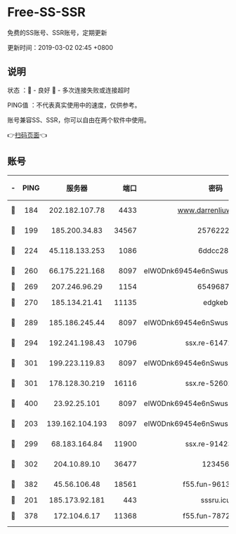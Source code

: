 # Free-SS-SSR

免费的SS账号、SSR账号，定期更新

更新时间：2019-03-02 02:45 +0800

## 说明

状态     ：🙂 - 良好 🙁 - 多次连接失败或连接超时

PING值   ：不代表真实使用中的速度，仅供参考。

账号兼容SS、SSR，你可以自由在两个软件中使用。

👉[扫码页面](https://liesauer.github.io/free-ss-ssr.github.io/)👈

## 账号

|-|PING|服务器|端口|密码|加密方式|区域|
|:----:|:----:|:-----:|-----:|:----:|:----:|:----:|
|🙂|184|202.182.107.78|4433|www.darrenliuwei.com|aes-256-cfb|JP|
|🙂|199|185.200.34.83|34567|25762225|aes-256-cfb|US|
|🙂|224|45.118.133.253|1086|6ddcc286|aes-256-cfb|SG|
|🙂|260|66.175.221.168|8097|eIW0Dnk69454e6nSwuspv9DmS201tQ0D|aes-256-cfb|US|
|🙂|269|207.246.96.29|1154|65496879|chacha20|US|
|🙂|270|185.134.21.41|11135|edgkeb|aes-256-cfb|GB|
|🙂|289|185.186.245.44|8097|eIW0Dnk69454e6nSwuspv9DmS201tQ0D|aes-256-cfb|NL|
|🙂|294|192.241.198.43|10796|ssx.re-61472012|aes-256-cfb|US|
|🙂|301|199.223.119.83|8097|eIW0Dnk69454e6nSwuspv9DmS201tQ0D|aes-256-cfb|US|
|🙂|301|178.128.30.219|16116|ssx.re-52602728|aes-256-cfb|SG|
|🙂|400|23.92.25.101|8097|eIW0Dnk69454e6nSwuspv9DmS201tQ0D|aes-256-cfb|US|
|🙂|203|139.162.104.193|8097|eIW0Dnk69454e6nSwuspv9DmS201tQ0D|aes-256-cfb|JP|
|🙂|299|68.183.164.84|11900|ssx.re-91423865|aes-256-cfb|US|
|🙂|302|204.10.89.10|36477|123456|aes-256-cfb|US|
|🙂|382|45.56.106.48|18561|f55.fun-96139570|aes-256-cfb|US|
|🙁|201|185.173.92.181|443|sssru.icu|rc4-md5|RU|
|🙁|378|172.104.6.17|11368|f55.fun-78724518|aes-256-cfb|US|
